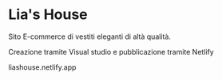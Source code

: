 # Lia's House
Sito E-commerce di vestiti eleganti di altà qualità.


Creazione tramite Visual studio e pubblicazione tramite Netlify


liashouse.netlify.app


